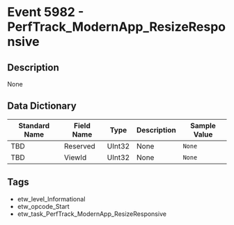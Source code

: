 # Event 5982 - PerfTrack_ModernApp_ResizeResponsive

## Description
None

## Data Dictionary
|Standard Name|Field Name|Type|Description|Sample Value|
|---|---|---|---|---|
|TBD|Reserved|UInt32|None|`None`|
|TBD|ViewId|UInt32|None|`None`|

## Tags
* etw_level_Informational
* etw_opcode_Start
* etw_task_PerfTrack_ModernApp_ResizeResponsive